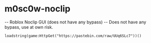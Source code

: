 # m0sc0w-noclip


-- Roblox Noclip GUI (does not have any bypass)
-- Does not have any bypass, use at own risk.


```
loadstring(game:HttpGet("https://pastebin.com/raw/UUq6SLc7"))()
```
